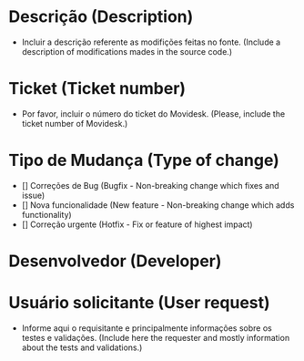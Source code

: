 # Descrição (Description)

- Incluir a descrição referente as modifições feitas no fonte.
(Include a description of modifications mades in the source code.)
# Ticket (Ticket number)

- Por favor, incluir o número do ticket do Movidesk. 
(Please, include the ticket number of Movidesk.)


# Tipo de Mudança (Type of change)

- [] Correções de Bug (Bugfix - Non-breaking change which fixes and issue)
- [] Nova funcionalidade (New feature - Non-breaking change which adds functionality)
- [] Correção urgente (Hotfix - Fix or feature of highest impact)

# Desenvolvedor (Developer)

# Usuário solicitante (User request)

- Informe aqui o requisitante e principalmente informações sobre os testes e validações. 
(Include here the requester and mostly information about the tests and validations.)
